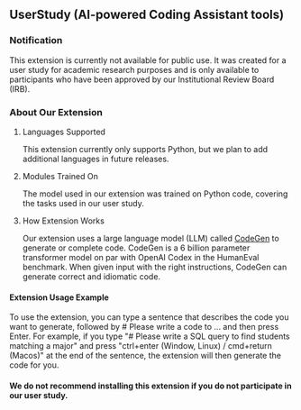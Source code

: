 ## UserStudy (AI-powered Coding Assistant tools)

### Notification
This extension is currently not available for public use. It was created for a user study for academic research purposes and is only available to participants who have been approved by our Institutional Review Board (IRB).

### About Our Extension

1. Languages Supported
   
   This extension currently only supports Python, but we plan to add additional languages in future releases.

2. Modules Trained On
   
   The model used in our extension was trained on Python code, covering the tasks used in our user study.

3. How Extension Works
   
   Our extension uses a large language model (LLM) called [CodeGen] to generate or complete code. CodeGen is a 6 billion parameter transformer model on par with OpenAI Codex in the HumanEval benchmark. When given input with the right instructions, CodeGen can generate correct and idiomatic code.

#### Extension Usage Example
To use the extension, you can type a sentence that describes the code you want to generate, followed by # Please write a code to ... and then press Enter. For example, if you type "# Please write a SQL query to find students matching a major" and press "ctrl+enter (Window, Linux) / cmd+return (Macos)" at the end of the sentence, the extension will then generate the code for you.

#### We do not recommend installing this extension if you do not participate in our user study. 

[CodeGen]: https://github.com/salesforce/CodeGen/tree/main/codegen1